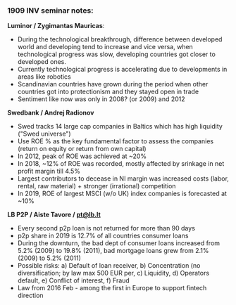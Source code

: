 ### 1909 INV seminar notes:

**Luminor / Zygimantas Mauricas**:
* During the technological breakthrough, difference between developed world and developing tend to increase and vice versa, when technological progress was slow, developing countries got closer to developed ones.
* Currently technological progress is accelerating due to developments in areas like robotics
* Scandinavian countries have grown during the period when other countries got into protectionism and they stayed open in trade
* Sentiment like now was only in 2008? (or 2009) and 2012

**Swedbank / Andrej Radionov**
* Swed tracks 14 large cap companies in Baltics which has high liquidity ("Swed universe")
* Use ROE % as the key fundamental factor to assess the companies (return on equity or return from own capital)
* In 2012, peak of ROE was achieved at ~20%
* In 2018, ~12% of ROE was recorded, mostly affected by srinkage in net profit margin till 4.5%
* Largest contributors to decease in NI margin was increased costs (labor, rental, raw material) + stronger (irrational) competition
* In 2019, ROE of largest MSCI (w/o UK) index companies is forecasted at ~10% 

**LB P2P / Aiste Tavore / pt@lb.lt**
* Every second p2p loan is not returned for more than 90 days
* p2p share in 2019 is 12.7% of all countries consumer loans
* During the downturn, the bad dept of consumer loans increased from 5.2% (2009) to 19.8% (2011), bad mortgage loans grew from 2.1% (2009) to 5.2% (2011)
* Possible risks: a) Default of loan receiver, b) Concentration (no diversification; by law max 500 EUR per, c) Liquidity, d) Operators default, e) Conflict of interest, f) Fraud
* Law from 2016 Feb - among the first in Europe to support fintech direction


